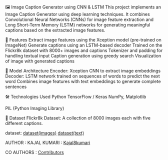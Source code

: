 🖼️ Image Caption Generator using CNN & LSTM
This project implements an Image Caption Generator using deep learning techniques. It combines Convolutional Neural Networks (CNNs) for image feature extraction and Long Short-Term Memory (LSTM) networks for generating meaningful captions based on the extracted image features.

📌 Features
Extract image features using the Xception model (pre-trained on ImageNet)
Generate captions using an LSTM-based decoder
Trained on the Flickr8k dataset with 8000+ images and captions
Tokenizer and padding for handling textual input
Caption generation using greedy search
Visualization of image with generated captions

🧠 Model Architecture
Encoder: Xception CNN to extract image embeddings
Decoder: LSTM network trained on sequences of words to predict the next word
Combines image features with text embeddings to generate complete sentences

🛠️ Technologies Used
Python
TensorFlow / Keras
NumPy, Matplotlib

PIL (Python Imaging Library)

📂 Dataset
Flickr8k Dataset: A collection of 8000 images each with five different captions.

dataset:
[dataset(images)](https://drive.google.com/drive/folders/1WnOtltAkIOHzr02n2SSOZROU25s_01b5?usp=sharing)
[dataset(text)](https://drive.google.com/drive/folders/1Y8e_OwO8NF0V-xqUksr6KNrWH7xHztvK?usp=sharing)



AUTHOR :
KAJAL KUMARI : [Kajal8kumari](https://github.com/Kajal8kumari)

CO AUTHORS : [Contributors](https://github.com/Kajal8kumari/Image-caption-generator/blob/main/CONTRIBUTORS.md)

